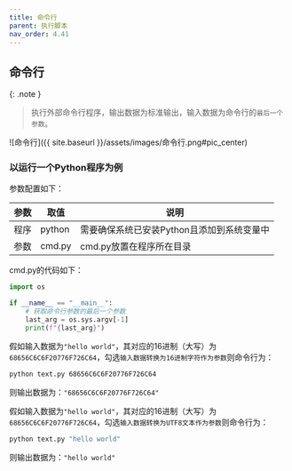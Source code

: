 ```yaml
---
title: 命令行
parent: 执行脚本
nav_order: 4.41
---
```


## 命令行

{: .note }
> 执行外部命令行程序，输出数据为标准输出，输入数据为命令行的`最后一个参数`。

![命令行]({{ site.baseurl }}/assets/images/命令行.png#pic_center)

### 以运行一个Python程序为例

参数配置如下：

|参数|取值|说明|
|---|---|---|
|程序|python|需要确保系统已安装Python且添加到系统变量中|
|参数|cmd.py|cmd.py放置在程序所在目录|

cmd.py的代码如下：

```python
import os

if __name__ == "__main__":
    # 获取命令行参数的最后一个参数
    last_arg = os.sys.argv[-1]
    print(f"{last_arg}")
```

假如输入数据为`"hello world"`，其对应的16进制（大写）为`68656C6C6F20776F726C64`，勾选`输入数据转换为16进制字符作为参数`则命令行为：

```bat
python text.py 68656C6C6F20776F726C64
```

则输出数据为：`"68656C6C6F20776F726C64"`

假如输入数据为`"hello world"`，其对应的16进制（大写）为`68656C6C6F20776F726C64`，勾选`输入数据转换为UTF8文本作为参数`则命令行为：

```bat
python text.py "hello world"
```

则输出数据为：`"hello world"`
